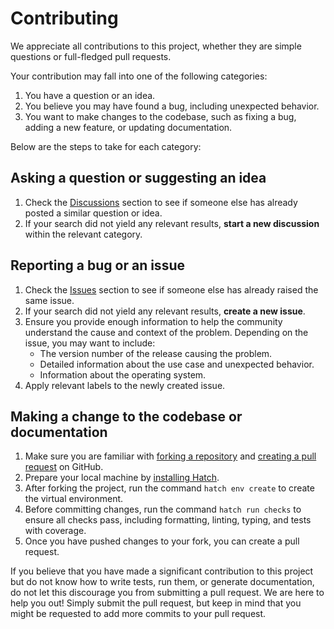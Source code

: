 # Contributing

We appreciate all contributions to this project, whether they are simple questions or full-fledged pull requests.

Your contribution may fall into one of the following categories:

1. You have a question or an idea.
2. You believe you may have found a bug, including unexpected behavior.
3. You want to make changes to the codebase, such as fixing a bug, adding a new feature, or updating documentation.

Below are the steps to take for each category:

## Asking a question or suggesting an idea

1. Check the [Discussions](https://github.com/dralshehri/hijridate/discussions) section to see if someone else has already posted a similar question or idea.
2. If your search did not yield any relevant results, **start a new discussion** within the relevant category.

## Reporting a bug or an issue

1. Check the [Issues](https://github.com/dralshehri/hijridate/issues) section to see if someone else has already raised the same issue.
2. If your search did not yield any relevant results, **create a new issue**.
3. Ensure you provide enough information to help the community understand the cause and context of the problem. Depending on the issue, you may want to include:
   - The version number of the release causing the problem.
   - Detailed information about the use case and unexpected behavior.
   - Information about the operating system.
4. Apply relevant labels to the newly created issue.

## Making a change to the codebase or documentation

1. Make sure you are familiar with [forking a repository](https://docs.github.com/en/pull-requests/collaborating-with-pull-requests/working-with-forks/fork-a-repo) and [creating a pull request](https://docs.github.com/en/pull-requests/collaborating-with-pull-requests/proposing-changes-to-your-work-with-pull-requests/creating-a-pull-request) on GitHub.
2. Prepare your local machine by [installing Hatch](https://hatch.pypa.io/latest/install/).
3. After forking the project, run the command `hatch env create` to create the virtual environment.
4. Before committing changes, run the command `hatch run checks` to ensure all checks pass, including formatting, linting, typing, and tests with coverage.
5. Once you have pushed changes to your fork, you can create a pull request.

If you believe that you have made a significant contribution to this project but do not know how to write tests, run them, or generate documentation, do not let this discourage you from submitting a pull request. We are here to help you out! Simply submit the pull request, but keep in mind that you might be requested to add more commits to your pull request.
